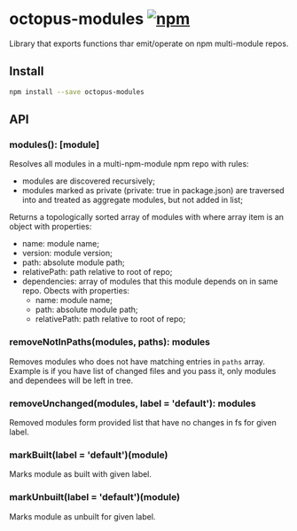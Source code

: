 # octopus-modules [![npm](https://img.shields.io/npm/v/npm.svg)](https://www.npmjs.com/package/octopus-modules)

Library that exports functions thar emit/operate on npm multi-module repos.

## Install

```bash
npm install --save octopus-modules
```

## API

### modules(): [module]
Resolves all modules in a multi-npm-module npm repo with rules:
 - modules are discovered recursively;
 - modules marked as private (private: true in package.json) are traversed into and treated as aggregate modules, but not added in list;

Returns a topologically sorted array of modules with where array item is an object with properties:
 - name: module name;
 - version: module version;
 - path: absolute module path;
 - relativePath: path relative to root of repo;
 - dependencies: array of modules that this module depends on in same repo. Obects with properties:
   - name: module name;
   - path: absolute module path;
   - relativePath: path relative to root of repo;

### removeNotInPaths(modules, paths): modules
Removes modules who does not have matching entries in `paths` array. Example is if you have list of changed files and you pass it, only modules and dependees will be left in tree.

### removeUnchanged(modules, label = 'default'): modules
Removed modules form provided list that have no changes in fs for given label.

### markBuilt(label = 'default')(module)
Marks module as built with given label.

### markUnbuilt(label = 'default')(module)
Marks module as unbuilt for given label.
